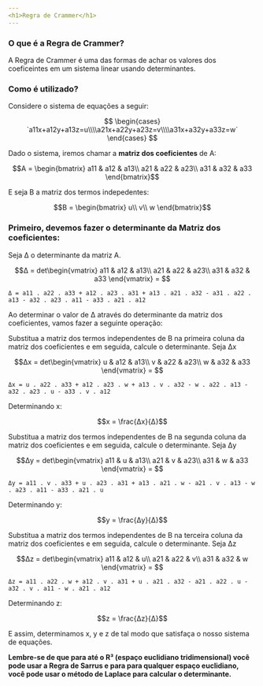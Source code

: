 ```yaml
---
<h1>Regra de Crammer</h1>
---
```


### O que é a Regra de Crammer?

A Regra de Crammer é uma das formas de achar os valores dos coeficeintes em um sistema linear usando determinantes.

### Como é utilizado?

Considere o sistema de equações a seguir:

$$
\begin{cases} `a11x+a12y+a13z=u\\\\a21x+a22y+a23z=v\\\\a31x+a32y+a33z=w` \end{cases}
$$

Dado o sistema, iremos chamar a <r>**matriz dos coeficientes**</r> de A: 

$$A = \begin{bmatrix}
a11 & a12 & a13\\
a21 & a22 & a23\\
a31 & a32 & a33
\end{bmatrix}$$

E seja B a matriz dos termos indepedentes:

$$B = \begin{bmatrix}
u\\
v\\
w
\end{bmatrix}$$

### Primeiro, devemos fazer o determinante da Matriz dos coeficientes:
Seja Δ o determinante da matriz A.

$$Δ = det\begin{vmatrix}
a11 & a12 & a13\\
a21 & a22 & a23\\
a31 & a32 & a33
\end{vmatrix} = $$

```Δ = a11 . a22 . a33 + a12 . a23 . a31 + a13 . a21 . a32 - a31 . a22 . a13 - a32 . a23 . a11 - a33 . a21 . a12```

Ao determinar o valor de Δ através do determinante da matriz dos coeficientes, vamos fazer a seguinte operação:

Substitua a matriz dos termos independentes de B na primeira coluna da matriz dos coeficientes e em seguida, calcule o determinante.
Seja Δx 

$$Δx = det\begin{vmatrix}
u & a12 & a13\\
v & a22 & a23\\
w & a32 & a33
\end{vmatrix} = $$

```Δx = u . a22 . a33 + a12 . a23 . w + a13 . v . a32 - w . a22 . a13 - a32 . a23 . u - a33 . v . a12```


Determinando x:

$$x = \frac{Δx}{Δ}$$

Substitua a matriz dos termos independentes de B na segunda coluna da matriz dos coeficientes e em seguida, calcule o determinante.
Seja Δy 

$$Δy = det\begin{vmatrix}
a11 & u & a13\\
a21 & v & a23\\
a31 & w & a33
\end{vmatrix} = $$

```Δy = a11 . v . a33 + u . a23 . a31 + a13 . a21 . w - a21 . v . a13 - w . a23 . a11 - a33 . a21 . u```


Determinando y:

$$y = \frac{Δy}{Δ}$$

Substitua a matriz dos termos independentes de B na terceira coluna da matriz dos coeficientes e em seguida, calcule o determinante.
Seja Δz 

$$Δz = det\begin{vmatrix}
a11 & a12 & u\\
a21 & a22 & v\\
a31 & a32 & w
\end{vmatrix} = $$

```Δz = a11 . a22 . w + a12 . v . a31 + u . a21 . a32 - a21 . a22 . u - a32 . v . a11 - w . a21 . a12```

Determinando z:

$$z = \frac{Δz}{Δ}$$

E assim, determinamos x, y e z de tal modo que satisfaça o nosso sistema de equações.

**Lembre-se de que para até o R³ (espaço euclidiano tridimensional) você pode usar a Regra de Sarrus e para para qualquer espaço euclidiano, você pode usar o método de Laplace para calcular o determinante.**
